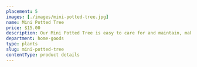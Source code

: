 ```yaml
---
placement: 5
images: [./images/mini-potted-tree.jpg]
name: Mini Potted Tree
price: $15.00
description: Our Mini Potted Tree is easy to care for and maintain, making it a perfect choice for those who want to enjoy the benefits of having plants in their home without a lot of hassle.
department: home-goods
type: plants
slug: mini-potted-tree
contentType: product details
---
```

